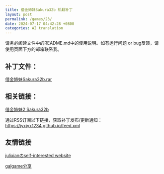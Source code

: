 ```yaml
---
title: 借金姉妹Sakura32b 机翻补丁
layout: post
permalink: /games/23/
date: 2024-07-17 04:42:28 +0800
categories: AI translation
---
```



请务必阅读文件中的README.md中的使用说明。如有运行问题 or bug反馈，请使用页面下方的邮箱联系我。

## 补丁文件：

[借金姉妹Sakura32b.rar](../resources/%E5%80%9F%E9%87%91%E5%A7%89%E5%A6%B9Sakura32b.rar)

 

## 相关链接：

[借金姉妹2 Sakura32b](../games/24)

 

通过RSS订阅以下链接，获取补丁发布/更新通知：https://jyxjyx1234.github.io/feed.xml

## 友情链接

[julixianのself-interested website](https://julixian-siw.worldsystem.top/) 

[galgame分享](https://t.me/galgpt)